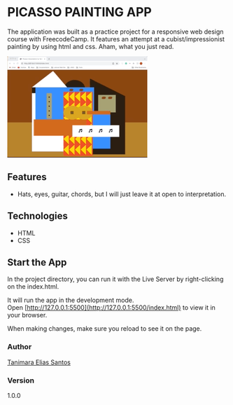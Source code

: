 # PICASSO PAINTING APP

The application was built as a practice project for a responsive web design course with FreecodeCamp. It features an attempt at a cubist/impressionist painting by using html and css. Aham, what you just read.

![picasso painting app - Tanimara Elias Santos](picasso-painting-showcase.gif)

## Features

- Hats, eyes, guitar, chords, but I will just leave it at open to interpretation.

## Technologies

- HTML
- CSS

## Start the App

In the project directory, you can run it with the Live Server by right-clicking on the index.html.

It will run the app in the development mode.\
Open [http://127.0.0.1:5500](http://127.0.0.1:5500/index.html) to view it in your browser.

When making changes, make sure you reload to see it on the page.

### Author

[Tanimara Elias Santos](https://github.com/tanimaraeliassantos)

### Version

1.0.0
